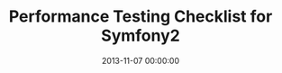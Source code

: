 ---
event: Symfony Live San Francisco 2012
title: "Performance Testing Checklist for Symfony2"
youtube_id: b8ewqVGu77w
authors: 
    - Dustin Whittle

layout: youtube
date: 2013-11-07 00:00:00
---